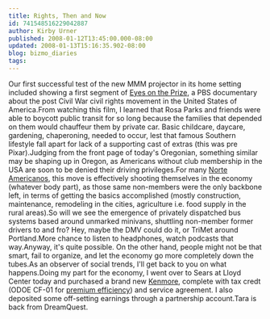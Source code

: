 ```yaml
---
title: Rights, Then and Now
id: 741548516229042887
author: Kirby Urner
published: 2008-01-12T13:45:00.000-08:00
updated: 2008-01-13T15:16:35.902-08:00
blog: bizmo_diaries
tags: 
---
```


Our first successful test of the new MMM projector in its home setting included showing a first segment of [Eyes on the Prize](http://www.pbs.org/wgbh/amex/eyesontheprize/), a PBS documentary about the post Civil War civil rights movement in the United States of America.From watching this film, I learned that Rosa Parks and friends were able to boycott public transit for so long because the families that depended on them would chauffeur them by private car.  Basic childcare, daycare, gardening, chaperoning, needed to occur, lest that famous Southern lifestyle fall apart for lack of a supporting cast of extras (this was pre Pixar).Judging from the front page of today's Oregonian, something similar may be shaping up in Oregon, as Americans without club membership in the USA are soon to be denied their driving privileges.For many [Norte Americanos](http://controlroom.blogspot.com/2007/12/map-psychology.html), this move is effectively shooting themselves in the economy (whatever body part), as those same non-members were the only backbone left, in terms of getting the basics accomplished (mostly construction, maintenance, remodeling in the cities, agriculture i.e. food supply in the rural areas).So will we see the emergence of privately dispatched bus systems based around unmarked minivans, shuttling non-member former drivers to and fro?  Hey, maybe the DMV could do it, or TriMet around Portland.More chance to listen to headphones, watch podcasts that way.Anyway, it's quite possible.  On the other hand, people might not be that smart, fail to organize, and let the economy go more completely down the tubes.As an observer of social trends, I'll get back to you on what happens.Doing my part for the economy, I went over to Sears at Lloyd Center today and purchased a brand new [Kenmore](http://worldgame.blogspot.com/2005/10/market-research.html), complete with tax credt (ODOE CF-01 for [premium efficiency](http://worldgame.blogspot.com/2005/01/mornings-meditation-energy-slaves.html)) and service agreement.  I also deposited some off-setting earnings through a partnership account.Tara is back from DreamQuest.